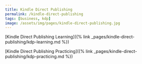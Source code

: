 ```yaml
---
title: Kindle Direct Publishing
permalink: /kindle-direct-publishing
tags: [business, kdp]
image: /assets/img/pages/kindle-direct-publishing.jpg
---
```


[Kindle Direct Publishing Learning]({% link _pages/kindle-direct-publishing/kdp-learning.md %})

[Kindle Direct Publishing Practicing]({% link _pages/kindle-direct-publishing/kdp-practicing.md %})